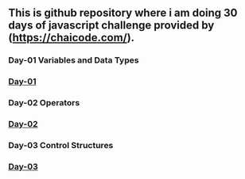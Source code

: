 ## This is github repository where i am doing 30 days of javascript challenge provided by (https://chaicode.com/).

### Day-01 Variables and Data Types
### [Day-01](./01_variable_data_types/index.js)

### Day-02 Operators
### [Day-02](./02_operators/index.js)

### Day-03 Control Structures
### [Day-03](./03_control_structures/index.js)
